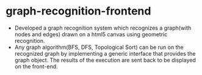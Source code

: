 # graph-recognition-frontend

* Developed a graph recognition system which recognizes a graph(with nodes and edges) drawn on a html5 canvas using geometric recognition.
* Any graph algorithm(BFS, DFS, Topological Sort) can be run on the recognized graph by implementing a generic interface that provides the graph object. The results of the execution are sent back to be displayed on the front-end.
